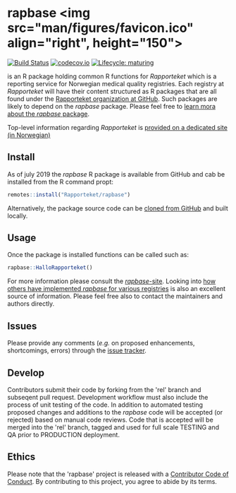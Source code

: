 # rapbase <img src="man/figures/favicon.ico" align="right", height="150">

<!-- badges: start -->
[![Build Status](https://travis-ci.org/Rapporteket/rapbase.png)](https://travis-ci.org/Rapporteket/rapbase)
[![codecov.io](https://codecov.io/github/Rapporteket/rapbase/rapbase.svg?branch=rel)](https://codecov.io/github/Rapporteket/rapbase?branch=rel)
[![Lifecycle: maturing](https://img.shields.io/badge/lifecycle-maturing-blue.svg)](https://www.tidyverse.org/lifecycle/#maturing)
<!-- badges: end -->

is an R package holding common R functions for *Rapporteket* which is a reporting service for Norwegian medical quality registries. Each registry at *Rapporteket* will have their content structured as R packages that are all found under the [Rapporteket organization at GitHub](https://github.com/Rapporteket). Such packages are likely to depend on the *rapbase* package. Please feel free to [learn mora about the *rapbase* package](https://rapporteket.github.io/rapbase/index.html).

Top-level information regarding *Rapporteket* is [provided on a dedicated site (in Norwegian)](https://rapporteket.github.io/rapporteket)

## Install
As of july 2019 the *rapbase* R package is available from GitHub and cab be installed from the R command propt:
```r
remotes::install("Rapporteket/rapbase")
```
Alternatively, the package source code can be [cloned from GitHub](https://github.com/Rapporteket/rapbase) and built locally. 

## Usage
Once the package is installed functions can be called such as:
```r
rapbase::HalloRapporteket()
```
For more information please consult the [*rapbase*-site](https://rapporteket.github.io/rapbase/index.html). Looking into [how others have implemented *rapbase* for various registries](https://github.com/Rapporteket) is also an excellent source of information. Please feel free also to contact the maintainers and authors directly. 

## Issues
Please provide any comments (*e.g.* on proposed enhancements, shortcomings, errors) through the [issue tracker](https://github.com/Rapporteket/rapbase/issues).

## Develop
Contributors submit their code by forking from the 'rel' branch and subseqent pull request. Development workflow must also include the process of unit testing of the code. In addition to automated testing proposed changes and additions to the *rapbase* code will be accepted (or rejected) based on manual code reviews. Code that is accepted will be merged into the 'rel' branch, tagged and used for full scale TESTING and QA prior to PRODUCTION deployment.
## Ethics
Please note that the 'rapbase' project is released with a
[Contributor Code of Conduct](CODE_OF_CONDUCT.md).
By contributing to this project, you agree to abide by its terms.